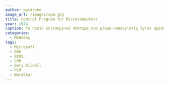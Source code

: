 ```yaml
---
author: epidrome
image_url: /images/cpm.jpg
title: Control Program for Microcomputers 
year: 1974 
caption: Το πρώτο λειτουργικό σύστημα για μίκρο-υπολογιστές έγινε αμέσως πολύ δημοφιλές γιατί επέτρεπε στους προγραμματιστές να αναπτύξουν τις εφαρμογές τους ανεξάρτητα από τις αρχιτεκτονικές λεπτομέρειες της συμβολικής γλώσσας μηχανής. Το CPM βασιζόταν σε ένα ξεχωριστό επίπεδο BIOS, ώστε να διαχωρήσει το σύστημα διαχείρισης αρχείων από τις λεπτομέρειες του συστήματος εισόδου και εξόδου.
categories:
  - Μέθοδος
tags:
  - Microsoft
  - DOS
  - BIOS
  - CPM
  - Gary Kildall
  - PLM
  - WordStar
---
```

